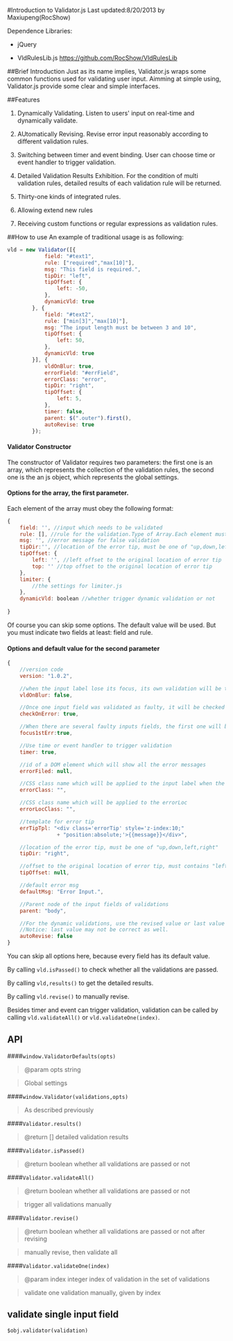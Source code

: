 #Introduction to Validator.js
Last updated:8/20/2013 by Maxiupeng(RocShow)

Dependence Libraries:

- jQuery

- VldRulesLib.js https://github.com/RocShow/VldRulesLib

##Brief Introduction
Just as its name implies, Validator.js wraps some common functions used for validating user input. Aimming at simple using, Validator.js provide some clear and simple interfaces.

##Features
1. Dynamically Validating. Listen to users' input on real-time and dynamically validate.

2. AUtomatically Revising. Revise error input reasonably according to different validation rules.

3. Switching between timer and event binding. User can choose time or event handler to trigger validation.

4. Detailed Validation Results Exhibition. For the condition of multi validation rules, detailed results of each validation rule will be returned. 

5. Thirty-one kinds of integrated rules. 

6. Allowing extend new rules

7. Receiving custom functions or regular expressions as validation rules.

##How to use
An example of traditional usage is as following:
```js
vld = new Validator([{
            field: "#text1",
            rule: ["required","max[10]"],
            msg: "This field is required.",
            tipDir: "left",
            tipOffset: {
                left: -50,
            },
            dynamicVld: true
        }, {
            field: "#text2",
            rule: ["min[3]","max[10]"],
            msg: "The input length must be between 3 and 10",
            tipOffset: {
                left: 50,
            },
            dynamicVld: true
        }], {
            vldOnBlur: true,
            errorField: "#errField",
            errorClass: "error",
            tipDir: "right",
            tipOffset: {
                left: 5,
            },
            timer: false,
            parent: $(".outer").first(),
            autoRevise: true
        });
```

#### Validator Constructor

The constructor of Validator requires two parameters: the first one is an array, which represents the collection of the validation rules, the second one is the an js object, which represents the global settings.
	
#### Options for the array, the first parameter.
Each element of the array must obey the following format:
```js
{
    field: '', //input which needs to be validated
    rule: [], //rule for the validation.Type of Array.Each element must be string and obey this format: ruleName[parameter]
    msg: '', //error message for false validation
    tipDir:'', //location of the error tip, must be one of "up,down,left,right"
    tipOffset: {
        left: '', //left offset to the original location of error tip
        top: '' //top offset to the original location of error tip
    },
    limiter: {
        //the settings for limiter.js
    },
    dynamicVld: boolean //whether trigger dynamic validation or not
    
}
```
Of course you can skip some options. The default value will be used. But you must indicate two fields at least: field and rule.
	
#### Options and default value for the second parameter
```js
{
    //version code
    version: "1.0.2", 

    //when the input label lose its focus, its own validation will be triggered
    vldOnBlur: false, 

    //Once one input field was validated as faulty, it will be checked dynamically. 
    checkOnError: true, 

    //When there are several faulty inputs fields, the first one will be focused. 
    focus1stErr:true,

    //Use time or event handler to trigger validation
    timer: true,

    //id of a DOM element which will show all the error messages 
    errorFiled: null, 

    //CSS class name which will be applied to the input label when the validation fails
    errorClass: "", 

    //CSS class name which will be applied to the errorLoc
    errorLocClass: "", 

    //template for error tip
    errTipTpl: "<div class='errorTip' style='z-index:10;"
                + "position:absolute;'>{{message}}</div>",

    //location of the error tip, must be one of "up,down,left,right"
    tipDir: "right",

    //offset to the original location of error tip, must contains "left" and "top" fields
    tipOffset: null, 

    //default error msg 
    defaultMsg: "Error Input.",

    //Parent node of the input fields of validations
    parent: "body", 

    //For the dynamic validations, use the revised value or last value to replace the wrong value. If this option is set as true, revised value will be used, otherwise, last value will be used.
    //Notice: last value may not be correct as well.
    autoRevise: false
}
```
You can skip all options here, because every field has its default value.

By calling `vld.isPassed()` to check whether all the validations are passed.

By calling `vld,results()` to get the detailed results.

By calling `vld.revise()` to manually revise.

Besides timer and event can trigger validation, validation can be called by calling `vld.validateAll()` or `vld.validateOne(index)`.

## API

####`window.ValidatorDefaults(opts)`
>@param opts string

>Global settings

####`window.Validator(validations,opts)`
>As described previously

####`Validator.results()`
>@return [] detailed validation results

####`Validator.isPassed()`
>@return boolean whether all validations are passed or not

####`Validator.validateAll()`
>@return boolean whether all validations are passed or not

>trigger all validations manually

####`Validator.revise()`
>@return boolean whether all validations are passed or not after revising

>manually revise, then validate all

####`Validator.validateOne(index)`
>@param index integer index of validation in the set of validations

>validate one validation manually, given by index

## validate single input field
`$obj.validator(validation)`

